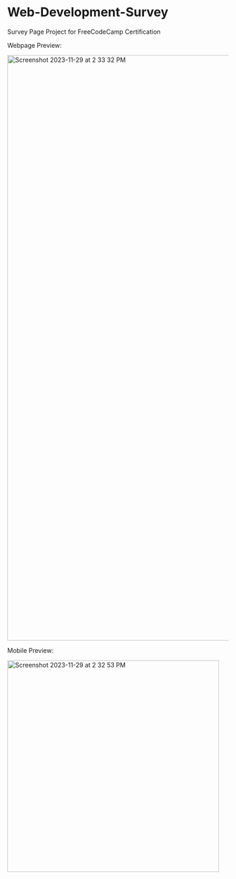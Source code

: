 # Web-Development-Survey
Survey Page Project for FreeCodeCamp Certification

Webpage Preview:

<img width="1333" alt="Screenshot 2023-11-29 at 2 33 32 PM" src="https://github.com/sarahlynnx/Web-Development-Survey/assets/142362888/fe5989f9-f3b1-4b28-ab9b-c9b67cb0738e">



Mobile Preview: 

<img width="482" alt="Screenshot 2023-11-29 at 2 32 53 PM" src="https://github.com/sarahlynnx/Web-Development-Survey/assets/142362888/bec53c9a-9c51-4095-b171-1eea76a2ae9d">
